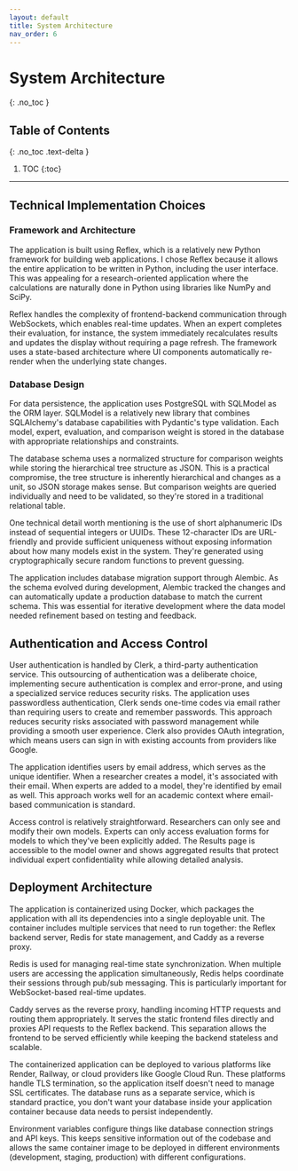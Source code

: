 ```yaml
---
layout: default
title: System Architecture
nav_order: 6
---
```


# System Architecture
{: .no_toc }

## Table of Contents
{: .no_toc .text-delta }

1. TOC
{:toc}

---

## Technical Implementation Choices

### Framework and Architecture

The application is built using Reflex, which is a relatively new Python framework for building web applications. I chose Reflex because it allows the entire application to be written in Python, including the user interface. This was appealing for a research-oriented application where the calculations are naturally done in Python using libraries like NumPy and SciPy.

Reflex handles the complexity of frontend-backend communication through WebSockets, which enables real-time updates. When an expert completes their evaluation, for instance, the system immediately recalculates results and updates the display without requiring a page refresh. The framework uses a state-based architecture where UI components automatically re-render when the underlying state changes.

### Database Design

For data persistence, the application uses PostgreSQL with SQLModel as the ORM layer. SQLModel is a relatively new library that combines SQLAlchemy's database capabilities with Pydantic's type validation. Each model, expert, evaluation, and comparison weight is stored in the database with appropriate relationships and constraints.

The database schema uses a normalized structure for comparison weights while storing the hierarchical tree structure as JSON. This is a practical compromise, the tree structure is inherently hierarchical and changes as a unit, so JSON storage makes sense. But comparison weights are queried individually and need to be validated, so they're stored in a traditional relational table.

One technical detail worth mentioning is the use of short alphanumeric IDs instead of sequential integers or UUIDs. These 12-character IDs are URL-friendly and provide sufficient uniqueness without exposing information about how many models exist in the system. They're generated using cryptographically secure random functions to prevent guessing.

The application includes database migration support through Alembic. As the schema evolved during development, Alembic tracked the changes and can automatically update a production database to match the current schema. This was essential for iterative development where the data model needed refinement based on testing and feedback.

## Authentication and Access Control

User authentication is handled by Clerk, a third-party authentication service. This outsourcing of authentication was a deliberate choice, implementing secure authentication is complex and error-prone, and using a specialized service reduces security risks. The application uses passwordless authentication, Clerk sends one-time codes via email rather than requiring users to create and remember passwords. This approach reduces security risks associated with password management while providing a smooth user experience. Clerk also provides OAuth integration, which means users can sign in with existing accounts from providers like Google.

The application identifies users by email address, which serves as the unique identifier. When a researcher creates a model, it's associated with their email. When experts are added to a model, they're identified by email as well. This approach works well for an academic context where email-based communication is standard.

Access control is relatively straightforward. Researchers can only see and modify their own models. Experts can only access evaluation forms for models to which they've been explicitly added. The Results page is accessible to the model owner and shows aggregated results that protect individual expert confidentiality while allowing detailed analysis.

## Deployment Architecture

The application is containerized using Docker, which packages the application with all its dependencies into a single deployable unit. The container includes multiple services that need to run together: the Reflex backend server, Redis for state management, and Caddy as a reverse proxy.

Redis is used for managing real-time state synchronization. When multiple users are accessing the application simultaneously, Redis helps coordinate their sessions through pub/sub messaging. This is particularly important for WebSocket-based real-time updates.

Caddy serves as the reverse proxy, handling incoming HTTP requests and routing them appropriately. It serves the static frontend files directly and proxies API requests to the Reflex backend. This separation allows the frontend to be served efficiently while keeping the backend stateless and scalable.

The containerized application can be deployed to various platforms like Render, Railway, or cloud providers like Google Cloud Run. These platforms handle TLS termination, so the application itself doesn't need to manage SSL certificates. The database runs as a separate service, which is standard practice, you don't want your database inside your application container because data needs to persist independently.

Environment variables configure things like database connection strings and API keys. This keeps sensitive information out of the codebase and allows the same container image to be deployed in different environments (development, staging, production) with different configurations.
